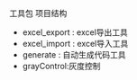 工具包
项目结构

- excel_export : excel导出工具  
- excel_import : excel导入工具
- generate : 自动生成代码工具
- grayControl:灰度控制